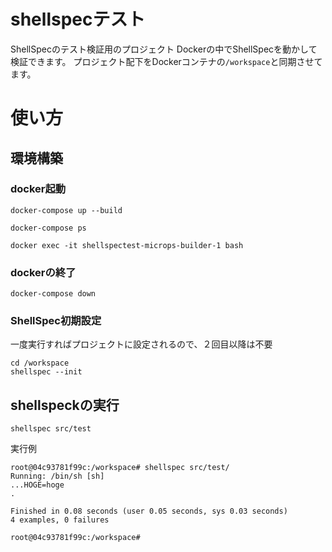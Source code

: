 # shellspecテスト
ShellSpecのテスト検証用のプロジェクト
Dockerの中でShellSpecを動かして検証できます。
プロジェクト配下をDockerコンテナの`/workspace`と同期させてます。

# 使い方
## 環境構築
### docker起動

```
docker-compose up --build

docker-compose ps

docker exec -it shellspectest-microps-builder-1 bash
```

### dockerの終了
`docker-compose down`

### ShellSpec初期設定
一度実行すればプロジェクトに設定されるので、２回目以降は不要
```
cd /workspace
shellspec --init
```

##  shellspeckの実行
```
shellspec src/test
```

実行例
```
root@04c93781f99c:/workspace# shellspec src/test/
Running: /bin/sh [sh]
...HOGE=hoge
.

Finished in 0.08 seconds (user 0.05 seconds, sys 0.03 seconds)
4 examples, 0 failures

root@04c93781f99c:/workspace# 
```